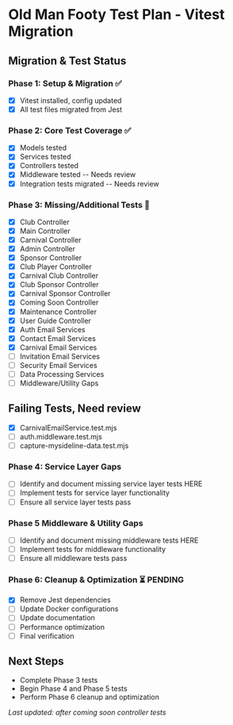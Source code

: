 # Old Man Footy Test Plan - Vitest Migration

## Migration & Test Status

### Phase 1: Setup & Migration ✅
- [x] Vitest installed, config updated
- [x] All test files migrated from Jest

### Phase 2: Core Test Coverage ✅
- [x] Models tested
- [x] Services tested
- [x] Controllers tested
- [x] Middleware tested -- Needs review
- [x] Integration tests migrated -- Needs review

### Phase 3: Missing/Additional Tests 🚧
- [x] Club Controller
- [x] Main Controller
- [x] Carnival Controller
- [x] Admin Controller
- [x] Sponsor Controller
- [x] Club Player Controller
- [x] Carnival Club Controller
- [x] Club Sponsor Controller
- [x] Carnival Sponsor Controller
- [x] Coming Soon Controller
- [x] Maintenance Controller
- [x] User Guide Controller
- [x] Auth Email Services
- [x] Contact Email Services
- [x] Carnival Email Services
- [ ] Invitation Email Services
- [ ] Security Email Services
- [ ] Data Processing Services
- [ ] Middleware/Utility Gaps

## Failing Tests, Need review
- [x] CarnivalEmailService.test.mjs
- [ ] auth.middleware.test.mjs
- [ ] capture-mysideline-data.test.mjs

### Phase 4: **Service Layer Gaps**
- [ ] Identify and document missing service layer tests HERE
- [ ] Implement tests for service layer functionality
- [ ] Ensure all service layer tests pass

### Phase 5 **Middleware & Utility Gaps**
- [ ] Identify and document missing middleware tests HERE
- [ ] Implement tests for middleware functionality
- [ ] Ensure all middleware tests pass

### Phase 6: Cleanup & Optimization ⏳ PENDING
- [x] Remove Jest dependencies
- [ ] Update Docker configurations
- [ ] Update documentation
- [ ] Performance optimization
- [ ] Final verification

## Next Steps
- Complete Phase 3 tests
- Begin Phase 4 and Phase 5 tests
- Perform Phase 6 cleanup and optimization
  

*Last updated: after coming soon controller tests*